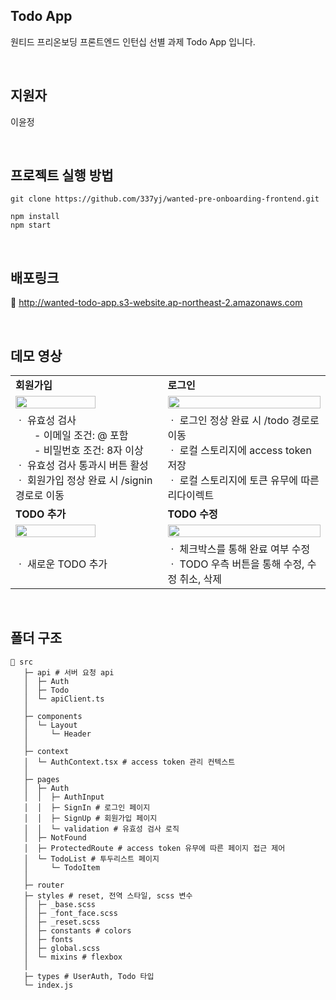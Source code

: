 ## Todo App

원티드 프리온보딩 프론트엔드 인턴십 선별 과제 Todo App 입니다.

<br/>

## 지원자

이윤정

<br/>

## 프로젝트 실행 방법

```
git clone https://github.com/337yj/wanted-pre-onboarding-frontend.git

npm install
npm start
```

<br/>

## 배포링크

🔗 http://wanted-todo-app.s3-website.ap-northeast-2.amazonaws.com

<br/>

## 데모 영상

<table>
 <tr>
    <td ><b>회원가입</b></td>
    <td ><b>로그인</b></td>		
  </tr>
  <tr>
    <td>   
      <img width="75%" src="https://github.com/337yj/wanted-pre-onboarding-frontend/assets/110447844/27aebcc4-313f-4cb3-a511-d5e1025b46b4" />
    </td>
    <td>   
      <img  width="100%" src="https://github.com/337yj/wanted-pre-onboarding-frontend/assets/110447844/c58cd46f-6939-4a6d-89c5-068cd8858434" />
    </td>
  </tr>
  <tr>
    <td>ㆍ 유효성 검사<br/>
    &nbsp;&nbsp;&nbsp;&nbsp;&nbsp;&nbsp;&nbsp;- 이메일 조건: @ 포함<br/>
    &nbsp;&nbsp;&nbsp;&nbsp;&nbsp;&nbsp;&nbsp;- 비밀번호 조건: 8자 이상<br/>
    ㆍ 유효성 검사 통과시 버튼 활성<br/>
    ㆍ 회원가입 정상 완료 시 /signin 경로로 이동
    </td>
    <td>ㆍ 로그인 정상 완료 시 /todo 경로로 이동<br/>
    ㆍ 로컬 스토리지에 access token 저장<br/>
    ㆍ 로컬 스토리지에 토큰 유무에 따른 리다이렉트
    </td>		
</tr>
 <tr>
    <td ><b>TODO 추가</b></td>
    <td ><b>TODO 수정</b></td>		
  </tr>
  <tr>
    <td>   
      <img   width="75%" src="https://github.com/337yj/wanted-pre-onboarding-frontend/assets/110447844/7e602650-9225-423a-8c36-6a4a44b5691f" />
    </td>
    <td>   
      <img   width="100%" src="https://github.com/337yj/wanted-pre-onboarding-frontend/assets/110447844/988a5dd9-05cc-4b95-959a-69c12529ee3a" />
    </td>
  </tr>
  <tr>
    <td>ㆍ 새로운 TODO 추가<br/>
    </td>
    <td>ㆍ 체크박스를 통해 완료 여부 수정<br/>
    ㆍ TODO 우측 버튼을 통해 수정, 수정 취소, 삭제 <br/>
    </td>		
</tr>
</table>

<br/>

## 폴더 구조

```
📂 src
   ├─ api # 서버 요청 api
   │  ├─ Auth
   │  ├─ Todo
   │  └─ apiClient.ts
   │
   ├─ components
   │  └─ Layout
   │     └─ Header
   │  
   ├─ context
   │  └─ AuthContext.tsx # access token 관리 컨텍스트
   │ 
   ├─ pages
   │  ├─ Auth
   │  │  ├─ AuthInput
   │  │  ├─ SignIn # 로그인 페이지
   │  │  ├─ SignUp # 회원가입 페이지
   │  │  └─ validation # 유효성 검사 로직
   │  ├─ NotFound 
   │  ├─ ProtectedRoute # access token 유무에 따른 페이지 접근 제어
   │  └─ TodoList # 투두리스트 페이지
   │     └─ TodoItem
   │  
   ├─ router
   ├─ styles # reset, 전역 스타일, scss 변수
   │  ├─ _base.scss
   │  ├─ _font_face.scss
   │  ├─ _reset.scss
   │  ├─ constants # colors
   │  ├─ fonts
   │  ├─ global.scss
   │  └─ mixins # flexbox
   │
   ├─ types # UserAuth, Todo 타입
   └─ index.js
```
